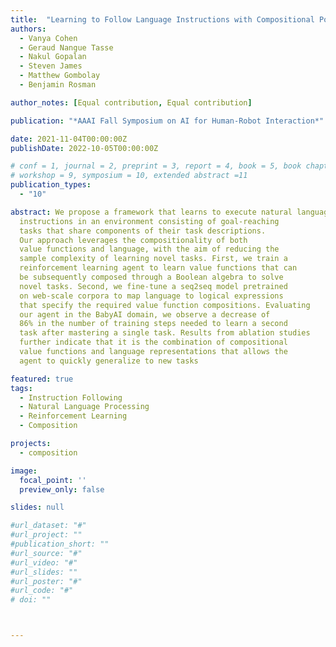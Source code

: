 ```yaml
---
title:  "Learning to Follow Language Instructions with Compositional Policies"
authors:
  - Vanya Cohen
  - Geraud Nangue Tasse
  - Nakul Gopalan
  - Steven James
  - Matthew Gombolay
  - Benjamin Rosman

author_notes: [Equal contribution, Equal contribution]

publication: "*AAAI Fall Symposium on AI for Human-Robot Interaction*"

date: 2021-11-04T00:00:00Z
publishDate: 2022-10-05T00:00:00Z

# conf = 1, journal = 2, preprint = 3, report = 4, book = 5, book chapter = 6, thesis = 7, patent = 9
# workshop = 9, symposium = 10, extended abstract =11
publication_types:
  - "10"

abstract: We propose a framework that learns to execute natural language
  instructions in an environment consisting of goal-reaching
  tasks that share components of their task descriptions.
  Our approach leverages the compositionality of both
  value functions and language, with the aim of reducing the
  sample complexity of learning novel tasks. First, we train a
  reinforcement learning agent to learn value functions that can
  be subsequently composed through a Boolean algebra to solve
  novel tasks. Second, we fine-tune a seq2seq model pretrained
  on web-scale corpora to map language to logical expressions
  that specify the required value function compositions. Evaluating
  our agent in the BabyAI domain, we observe a decrease of
  86% in the number of training steps needed to learn a second
  task after mastering a single task. Results from ablation studies
  further indicate that it is the combination of compositional
  value functions and language representations that allows the
  agent to quickly generalize to new tasks

featured: true
tags:
  - Instruction Following
  - Natural Language Processing
  - Reinforcement Learning
  - Composition

projects:
  - composition

image:
  focal_point: ''
  preview_only: false

slides: null

#url_dataset: "#"
#url_project: ""
#publication_short: ""
#url_source: "#"
#url_video: "#"
#url_slides: ""
#url_poster: "#"
#url_code: "#"
# doi: ""



---
```



